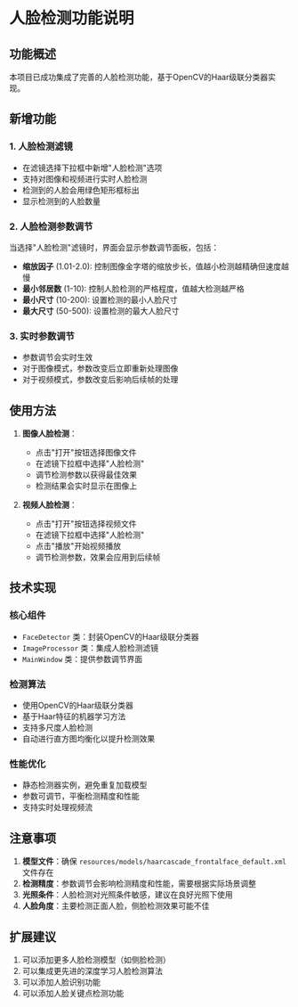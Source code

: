 # 人脸检测功能说明

## 功能概述

本项目已成功集成了完善的人脸检测功能，基于OpenCV的Haar级联分类器实现。

## 新增功能

### 1. 人脸检测滤镜
- 在滤镜选择下拉框中新增"人脸检测"选项
- 支持对图像和视频进行实时人脸检测
- 检测到的人脸会用绿色矩形框标出
- 显示检测到的人脸数量

### 2. 人脸检测参数调节
当选择"人脸检测"滤镜时，界面会显示参数调节面板，包括：

- **缩放因子** (1.01-2.0): 控制图像金字塔的缩放步长，值越小检测越精确但速度越慢
- **最小邻居数** (1-10): 控制人脸检测的严格程度，值越大检测越严格
- **最小尺寸** (10-200): 设置检测的最小人脸尺寸
- **最大尺寸** (50-500): 设置检测的最大人脸尺寸

### 3. 实时参数调节
- 参数调节会实时生效
- 对于图像模式，参数改变后立即重新处理图像
- 对于视频模式，参数改变后影响后续帧的处理

## 使用方法

1. **图像人脸检测**：
   - 点击"打开"按钮选择图像文件
   - 在滤镜下拉框中选择"人脸检测"
   - 调节检测参数以获得最佳效果
   - 检测结果会实时显示在图像上

2. **视频人脸检测**：
   - 点击"打开"按钮选择视频文件
   - 在滤镜下拉框中选择"人脸检测"
   - 点击"播放"开始视频播放
   - 调节检测参数，效果会应用到后续帧

## 技术实现

### 核心组件
- `FaceDetector` 类：封装OpenCV的Haar级联分类器
- `ImageProcessor` 类：集成人脸检测滤镜
- `MainWindow` 类：提供参数调节界面

### 检测算法
- 使用OpenCV的Haar级联分类器
- 基于Haar特征的机器学习方法
- 支持多尺度人脸检测
- 自动进行直方图均衡化以提升检测效果

### 性能优化
- 静态检测器实例，避免重复加载模型
- 参数可调节，平衡检测精度和性能
- 支持实时处理视频流

## 注意事项

1. **模型文件**：确保 `resources/models/haarcascade_frontalface_default.xml` 文件存在
2. **检测精度**：参数调节会影响检测精度和性能，需要根据实际场景调整
3. **光照条件**：人脸检测对光照条件敏感，建议在良好光照下使用
4. **人脸角度**：主要检测正面人脸，侧脸检测效果可能不佳

## 扩展建议

1. 可以添加更多人脸检测模型（如侧脸检测）
2. 可以集成更先进的深度学习人脸检测算法
3. 可以添加人脸识别功能
4. 可以添加人脸关键点检测功能
